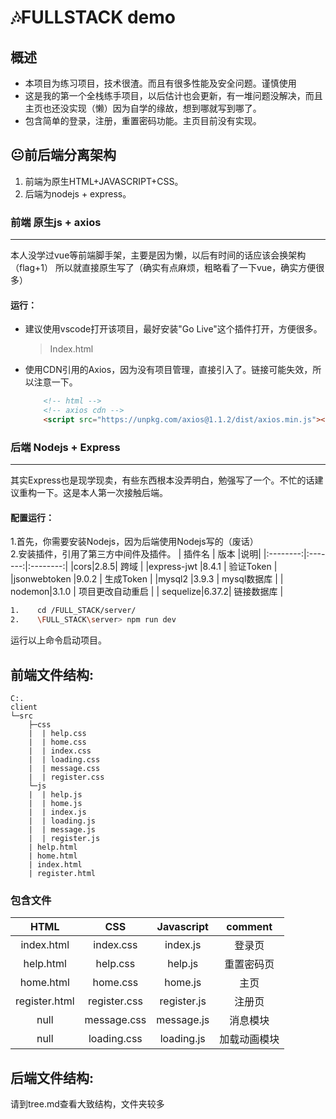 # 🎶FULLSTACK demo
## 概述
- 本项目为练习项目，技术很渣。而且有很多性能及安全问题。谨慎使用  
- 这是我的第一个全栈练手项目，以后估计也会更新，有一堆问题没解决，而且主页也还没实现（懒）因为自学的缘故，想到哪就写到哪了。  
- 包含简单的登录，注册，重置密码功能。主页目前没有实现。
## 😐前后端分离架构
1. 前端为原生HTML+JAVASCRIPT+CSS。
2. 后端为nodejs + express。


### 前端 原生js + axios
---
本人没学过vue等前端脚手架，主要是因为懒，以后有时间的话应该会换架构（flag+1）
所以就直接原生写了（确实有点麻烦，粗略看了一下vue，确实方便很多）
#### 运行：
- 建议使用vscode打开该项目，最好安装"Go Live"这个插件打开，方便很多。
     > Index.html

- 使用CDN引用的Axios，因为没有项目管理，直接引入了。链接可能失效，所以注意一下。
    ``` html
        <!-- html -->
        <!-- axios cdn -->
        <script src="https://unpkg.com/axios@1.1.2/dist/axios.min.js"></script> 
   ```

 ### 后端 Nodejs + Express
---
其实Express也是现学现卖，有些东西根本没弄明白，勉强写了一个。不忙的话建议重构一下。这是本人第一次接触后端。
#### 配置运行：
1.首先，你需要安装Nodejs，因为后端使用Nodejs写的（废话）  
2.安装插件，引用了第三方中间件及插件。
|   插件名   |   版本   |说明|
|:--------:|:-------:|:--------:|
|cors|2.8.5| 跨域 |
|express-jwt |8.4.1 | 验证Token |
|jsonwebtoken |9.0.2 | 生成Token  |
|mysql2 |3.9.3 | mysql数据库  |
| nodemon|3.1.0 | 项目更改自动重启  |
| sequelize|6.37.2| 链接数据库  |
``` bash
1.    cd /FULL_STACK/server/
2.    \FULL_STACK\server> npm run dev
```
运行以上命令启动项目。

## 前端文件结构:
```
C:.
client
└─src
    ├─css
    |  | help.css
    |  | home.css
    |  | index.css
    |  | loading.css
    |  | message.css
    |  | register.css
    └─js
    |  | help.js
    |  | home.js
    |  | index.js
    |  | loading.js
    |  | message.js
    |  | register.js
    | help.html
    | home.html
    | index.html
    | register.html
```
### 包含文件
|   HTML   |   CSS   |Javascript|comment|
|:--------:|:-------:|:--------:|:------:|
|index.html|index.css| index.js |登录页|
|help.html |help.css | help.js  |重置密码页|
|home.html |home.css | home.js  |主页|
|register.html |register.css | register.js  |注册页|
| null|message.css | message.js  |消息模块|
| null|loading.css | loading.js  |加载动画模块|

## 后端文件结构:
请到tree.md查看大致结构，文件夹较多